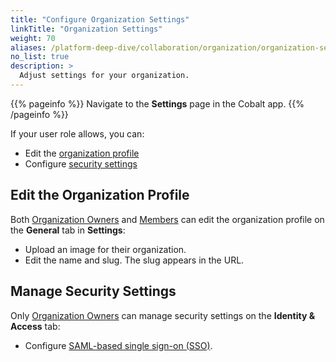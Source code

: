 ```yaml
---
title: "Configure Organization Settings"
linkTitle: "Organization Settings"
weight: 70
aliases: /platform-deep-dive/collaboration/organization/organization-settings/
no_list: true
description: >
  Adjust settings for your organization.
---
```


{{% pageinfo %}}
Navigate to the **Settings** page in the Cobalt app.
{{% /pageinfo %}}

If your user role allows, you can:

- Edit the [organization profile](#edit-the-organization-profile)
- Configure [security settings](#manage-security-settings)

## Edit the Organization Profile

Both [Organization Owners](/platform-deep-dive/collaboration/user-roles/#organization-owner) and [Members](/platform-deep-dive/collaboration/user-roles/#organization-member) can edit the organization profile on the **General** tab in **Settings**:

- Upload an image for their organization.
- Edit the name and slug. The slug appears in the URL.

## Manage Security Settings

Only [Organization Owners](/platform-deep-dive/collaboration/user-roles/#organization-owner) can manage security settings on the **Identity & Access** tab:

- Configure [SAML-based single sign-on (SSO)](/platform-deep-dive/organization/organization-settings/saml-sso/).
